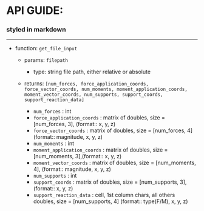 # API GUIDE:
### styled in markdown
-------------
* function: `get_file_input`
  * params: `filepath`
      * type: string file path, either relative or absolute


  * returns: `[num_forces, force_application_coords, force_vector_coords, num_moments, moment_application_coords, moment_vector_coords, num_supports, support_coords, support_reaction_data]`
    * `num_forces`                : int
    * `force_application_coords`  : matrix of doubles, size = [num_forces, 3], (format:: x, y, z)
    * `force_vector_coords`       : matrix of doubles, size = [num_forces, 4] (format:: magnitude, x, y, z)
    * `num_moments`               : int
    * `moment_application_coords` : matrix of doubles, size = [num_moments, 3],(format:: x, y, z)
    * `moment_vector_coords`      : matrix of doubles, size = [num_moments, 4], (format:: magnitude, x, y, z)
    * `num_supports`              : int
    * `support_coords`            : matrix of doubles, size = [num_supports, 3], (format:: x, y, z)
    * `support_reaction_data`     : cell, 1st column chars, all others doubles, size = [num_supports, 4] (format:: type(F/M), x, y, z)
